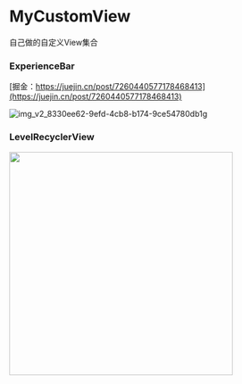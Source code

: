 # MyCustomView
自己做的自定义View集合

### ExperienceBar
[掘金：https://juejin.cn/post/7260440577178468413](https://juejin.cn/post/7260440577178468413)

![img_v2_8330ee62-9efd-4cb8-b174-9ce54780db1g](https://github.com/Coder-HuangBH/MyCustomView/assets/51867928/e0232b4a-ecaf-402e-a179-60d71bdb0cb6)

### LevelRecyclerView
<img src="https://github.com/Coder-HuangBH/MyCustomView/assets/51867928/ec64bf74-8933-4041-b421-f12930748cee" width="400"/>
